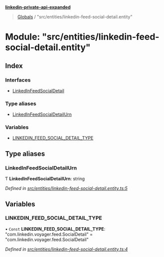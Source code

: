 **[linkedin-private-api-expanded](../README.md)**

> [Globals](../globals.md) / "src/entities/linkedin-feed-social-detail.entity"

# Module: "src/entities/linkedin-feed-social-detail.entity"

## Index

### Interfaces

* [LinkedInFeedSocialDetail](../interfaces/_src_entities_linkedin_feed_social_detail_entity_.linkedinfeedsocialdetail.md)

### Type aliases

* [LinkedInFeedSocialDetailUrn](_src_entities_linkedin_feed_social_detail_entity_.md#linkedinfeedsocialdetailurn)

### Variables

* [LINKEDIN\_FEED\_SOCIAL\_DETAIL\_TYPE](_src_entities_linkedin_feed_social_detail_entity_.md#linkedin_feed_social_detail_type)

## Type aliases

### LinkedInFeedSocialDetailUrn

Ƭ  **LinkedInFeedSocialDetailUrn**: string

*Defined in [src/entities/linkedin-feed-social-detail.entity.ts:5](https://github.com/khanhtranngoccva/linkedin-private-api/blob/a63729e/src/entities/linkedin-feed-social-detail.entity.ts#L5)*

## Variables

### LINKEDIN\_FEED\_SOCIAL\_DETAIL\_TYPE

• `Const` **LINKEDIN\_FEED\_SOCIAL\_DETAIL\_TYPE**: \"com.linkedin.voyager.feed.SocialDetail\" = "com.linkedin.voyager.feed.SocialDetail"

*Defined in [src/entities/linkedin-feed-social-detail.entity.ts:4](https://github.com/khanhtranngoccva/linkedin-private-api/blob/a63729e/src/entities/linkedin-feed-social-detail.entity.ts#L4)*
